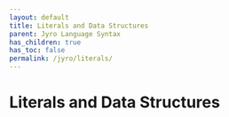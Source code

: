 ```yaml
---
layout: default
title: Literals and Data Structures
parent: Jyro Language Syntax
has_children: true
has_toc: false
permalink: /jyro/literals/
---
```


# Literals and Data Structures